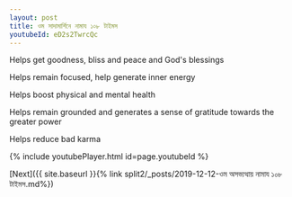 ```yaml
---
layout: post
title: ওম সাদামার্শিনে নামায ১০৮ টাইমস
youtubeId: eD2s2TwrcQc
---
```

 
 
Helps get goodness, bliss and peace and God's blessings
 
Helps remain focused, help generate inner energy 
 
Helps boost physical and mental health 
 
Helps remain grounded and generates a sense of gratitude towards the greater power 
 
Helps reduce bad karma
 
 
 
 


{% include youtubePlayer.html id=page.youtubeId %}
 
[Next]({{ site.baseurl }}{% link  split2/_posts/2019-12-12-ওম অসভ্যত্থায় নামায ১০৮ টাইমস.md%})
 
